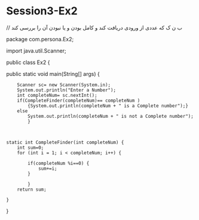 # Session3-Ex2


// ب ن ک که عددی از ورودی دریافت کند و کامل بودن و یا نبودن آن را بررسی کند 

package com.persona.Ex2;

import java.util.Scanner;

public class Ex2 {

public static void main(String[] args) {
		
		Scanner sc= new Scanner(System.in);
		System.out.println("Enter a Number");
		int completeNum= sc.nextInt();
		if(CompleteFinder(completeNum)== completeNum )
			{System.out.println(completeNum + " is a Complete number");}
		else
			System.out.println(completeNum + " is not a Complete number");
			}
		
	
	
	static int CompleteFinder(int completeNum) {
		int sum=0;
		for (int i = 1; i < completeNum; i++) {
			
			if(completeNum %i==0) {
				sum+=i;
			}
			
			}
		return sum;
		
	}

}
  
